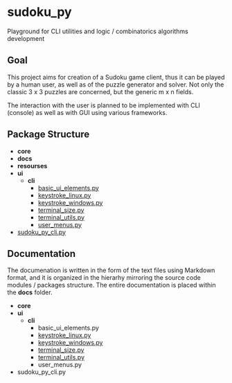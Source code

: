 # sudoku_py

Playground for CLI utilities and logic / combinatorics algorithms development

## Goal

This project aims for creation of a Sudoku game client, thus it can be played by a human user, as well as of the puzzle generator and solver. Not only the classic 3 x 3 puzzles are concerned, but the generic m x n fields.

The interaction with the user is planned to be implemented with CLI (console) as well as with GUI using various frameworks.

## Package Structure

* **core**
* **docs**
* **resourses**
* **ui**
  - **cli**
    + [basic_ui_elements.py](./ui/cli/basic_ui_elements.py)
    + [keystroke_linux.py](./ui/cli/keystroke_linux.py)
    + [keystroke_windows.py](./ui/cli/keystroke_windows.py)
    + [terminal_size.py](./ui/cli/terminal_size.py)
    + [terminal_utils.py](./ui/cli/terminal_utils.py)
    + [user_menus.py](./ui/cli/user_menus.py)
* [sudoku_py_cli.py](./sudoku_py_cli.py)


## Documentation

The documenation is written in the form of the text files using Markdown format, and it is organized in the hierarhy mirroring the source code modules / packages structure. The entire documentation is placed within the **docs** folder.

* **core**
* **ui**
  - **cli**
    + basic_ui_elements.py
    + [keystroke_linux.py](./docs/ui_cli_keystroke_linux.md)
    + [keystroke_windows.py](./docs/ui_cli_keystroke_windows.md)
    + [terminal_size.py](./docs/ui_cli_terminal_size.md)
    + [terminal_utils.py](./docs/ui_cli_terminal_utils.md)
    + user_menus.py
* sudoku_py_cli.py
